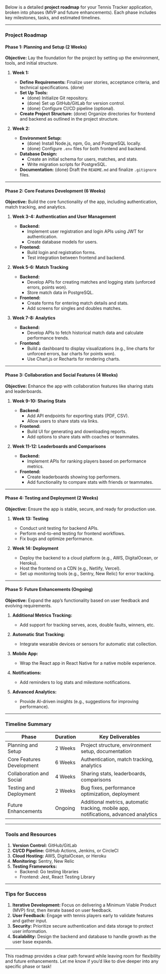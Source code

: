 Below is a detailed **project roadmap** for your Tennis Tracker application, broken into phases (MVP and future enhancements). Each phase includes key milestones, tasks, and estimated timelines.

---

### **Project Roadmap**

#### **Phase 1: Planning and Setup (2 Weeks)**

**Objective:** Lay the foundation for the project by setting up the environment, tools, and initial structure.

1. **Week 1:**
   - **Define Requirements:** Finalize user stories, acceptance criteria, and technical specifications. (done)
   - **Set Up Tools:**
     - (done) Initialize Git repository.
     - (done) Set up GitHub/GitLab for version control.
     - (done) Configure CI/CD pipeline (optional).
   - **Create Project Structure:** (done) Organize directories for frontend and backend as outlined in the project structure.

2. **Week 2:**
   - **Environment Setup:**
     - (done) Install Node.js, npm, Go, and PostgreSQL locally.
     - (done) Configure `.env` files for both frontend and backend.
   - **Database Design:**
     - Create an initial schema for users, matches, and stats.
     - Write migration scripts for PostgreSQL.
   - **Documentation:** (done) Draft the `README.md` and finalize `.gitignore` files.

---

#### **Phase 2: Core Features Development (6 Weeks)**

**Objective:** Build the core functionality of the app, including authentication, match tracking, and analytics.

1. **Week 3-4: Authentication and User Management**
   - **Backend:**
     - Implement user registration and login APIs using JWT for authentication.
     - Create database models for users.
   - **Frontend:**
     - Build login and registration forms.
     - Test integration between frontend and backend.

2. **Week 5-6: Match Tracking**
   - **Backend:**
     - Develop APIs for creating matches and logging stats (unforced errors, points won).
     - Store match data in PostgreSQL.
   - **Frontend:**
     - Create forms for entering match details and stats.
     - Add screens for singles and doubles matches.

3. **Week 7-8: Analytics**
   - **Backend:**
     - Develop APIs to fetch historical match data and calculate performance trends.
   - **Frontend:**
     - Build a dashboard to display visualizations (e.g., line charts for unforced errors, bar charts for points won).
     - Use Chart.js or Recharts for rendering charts.

---

#### **Phase 3: Collaboration and Social Features (4 Weeks)**

**Objective:** Enhance the app with collaboration features like sharing stats and leaderboards.

1. **Week 9-10: Sharing Stats**
   - **Backend:**
     - Add API endpoints for exporting stats (PDF, CSV).
     - Allow users to share stats via links.
   - **Frontend:**
     - Build UI for generating and downloading reports.
     - Add options to share stats with coaches or teammates.

2. **Week 11-12: Leaderboards and Comparisons**
   - **Backend:**
     - Implement APIs for ranking players based on performance metrics.
   - **Frontend:**
     - Create leaderboards showing top performers.
     - Add functionality to compare stats with friends or teammates.

---

#### **Phase 4: Testing and Deployment (2 Weeks)**

**Objective:** Ensure the app is stable, secure, and ready for production use.

1. **Week 13: Testing**
   - Conduct unit testing for backend APIs.
   - Perform end-to-end testing for frontend workflows.
   - Fix bugs and optimize performance.

2. **Week 14: Deployment**
   - Deploy the backend to a cloud platform (e.g., AWS, DigitalOcean, or Heroku).
   - Host the frontend on a CDN (e.g., Netlify, Vercel).
   - Set up monitoring tools (e.g., Sentry, New Relic) for error tracking.

---

#### **Phase 5: Future Enhancements (Ongoing)**

**Objective:** Expand the app’s functionality based on user feedback and evolving requirements.

1. **Additional Metrics Tracking:**
   - Add support for tracking serves, aces, double faults, winners, etc.

2. **Automatic Stat Tracking:**
   - Integrate wearable devices or sensors for automatic stat collection.

3. **Mobile App:**
   - Wrap the React app in React Native for a native mobile experience.

4. **Notifications:**
   - Add reminders to log stats and milestone notifications.

5. **Advanced Analytics:**
   - Provide AI-driven insights (e.g., suggestions for improving performance).

---

### **Timeline Summary**

| **Phase**                     | **Duration** | **Key Deliverables**                                                                 |
|-------------------------------|--------------|-------------------------------------------------------------------------------------|
| Planning and Setup            | 2 Weeks      | Project structure, environment setup, documentation                                |
| Core Features Development     | 6 Weeks      | Authentication, match tracking, analytics                                          |
| Collaboration and Social      | 4 Weeks      | Sharing stats, leaderboards, comparisons                                           |
| Testing and Deployment        | 2 Weeks      | Bug fixes, performance optimization, deployment                                    |
| Future Enhancements           | Ongoing      | Additional metrics, automatic tracking, mobile app, notifications, advanced analytics |

---

### **Tools and Resources**

1. **Version Control:** GitHub/GitLab
2. **CI/CD Pipeline:** GitHub Actions, Jenkins, or CircleCI
3. **Cloud Hosting:** AWS, DigitalOcean, or Heroku
4. **Monitoring:** Sentry, New Relic
5. **Testing Frameworks:**
   - Backend: Go testing libraries
   - Frontend: Jest, React Testing Library

---

### **Tips for Success**

1. **Iterative Development:** Focus on delivering a Minimum Viable Product (MVP) first, then iterate based on user feedback.
2. **User Feedback:** Engage with tennis players early to validate features and gather input.
3. **Security:** Prioritize secure authentication and data storage to protect user information.
4. **Scalability:** Design the backend and database to handle growth as the user base expands.

---

This roadmap provides a clear path forward while leaving room for flexibility and future enhancements. Let me know if you’d like to dive deeper into any specific phase or task!
